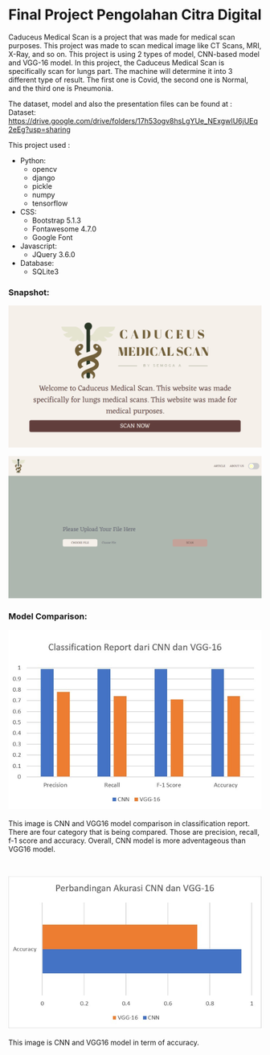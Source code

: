 <h1>Final Project Pengolahan Citra Digital</h1>
  
<p>
  Caduceus Medical Scan is a project that was made for medical scan purposes. This project was made to scan medical image like CT Scans, MRI, X-Ray, and so on. This project is using 2 types of model, CNN-based model and VGG-16 model. In this project, the Caduceus Medical Scan is specifically scan for lungs part. The machine will determine it into 3 different type of result. The first one is Covid, the second one is Normal, and the third one is Pneumonia. 

  The dataset, model and also the presentation files can be found at :
  <br>
  Dataset: <a href="https://drive.google.com/drive/folders/17h53ogv8hsLgYUe_NExgwIU6jUEq2eEg?usp=sharing">https://drive.google.com/drive/folders/17h53ogv8hsLgYUe_NExgwIU6jUEq2eEg?usp=sharing</a>

This project used : 
  <ul>
    <li>
      Python:
      <ul>
        <li>opencv</li>
        <li>django</li>
        <li>pickle</li>
        <li>numpy</li>
        <li>tensorflow</li>
      </ul>
    </li>
    <li>
    CSS:
    <ul>
        <li>Bootstrap 5.1.3</li>
        <li>Fontawesome 4.7.0</li>
        <li>Google Font</li>
    </ul>
    </li>
    <li>
    Javascript:
    <ul>
        <li>JQuery 3.6.0</li>
    </ul>
    </li>
    <li>
    Database:
    <ul>
        <li>SQLite3</li>
    </ul>
    </li>
  </ul>
  
  
</p>

<h3>Snapshot:</h3>

<p><img src="snapshot_1.png"></p>
<p><img src="snapshot_2.png"></p>

<h3>Model Comparison:</h3>

<p>
  <div style="text-align:center"><img src="snapshot_3.jpeg"></div>
  <br>
  This image is CNN and VGG16 model comparison in classification report. There are four category that is being compared. Those are precision, recall, f-1 score and accuracy. Overall, CNN model is more adventageous than VGG16 model.
</p>
<br>
<p>
  <div style="text-align:center"><img src="snapshot_4.jpeg"></div>
  <br>
  This image is CNN and VGG16 model in term of accuracy.
</p>
